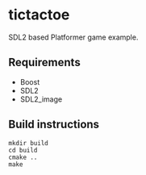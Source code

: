 tictactoe
=========

SDL2 based Platformer game example.

Requirements
------------
* Boost
* SDL2
* SDL2_image


Build instructions
------------------

    mkdir build
    cd build
    cmake ..
    make

